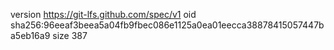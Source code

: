 version https://git-lfs.github.com/spec/v1
oid sha256:96eeaf3beea5a04fb9fbec086e1125a0ea01eecca38878415057447ba5eb16a9
size 387

